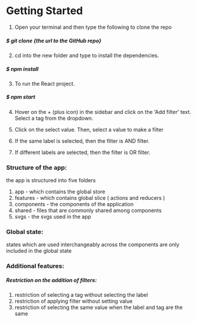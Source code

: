# Getting Started


1. Open your terminal and then type the following to clone the repo
  ##### $ git clone {the url to the GitHub repo}

2. cd into the new folder and type to install the dependencies.
  ##### $ npm install

3. To run the React project. 
  ##### $ npm start

4. Hover on the + (plus icon) in the sidebar and click on the 'Add filter' text.
Select a tag from the dropdown.

5. Click on the select value. Then, select a value to make a filter
 
6. If the same label is selected, then the filter is AND filter.
 
7. If different labels are selected, then the filter is OR filter.

### Structure of the app: 

the app is structured into five folders 
1. app - which contains the global store
2. features - which contains global slice ( actions and reducers )
3. components - the components of the application
4. shared - files that are commonly shared among components
5. svgs - the svgs used in the app

### Global state: 
states which are used interchangeably across the components are only included in the global state

### Additional features:

##### Restriction on the addition of filters:
1. restriction of selecting a tag without selecting the label
2. restriction of applying filter without setting value
3. restriction of selecting the same value when the label and tag are the same
